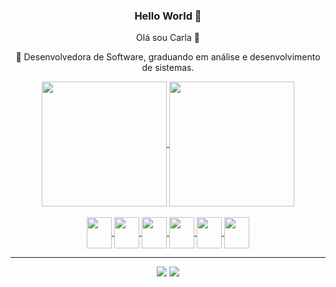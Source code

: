 ### Hello World 🦦
Olá sou Carla 👋

🔭 Desenvolvedora de Software, graduando em análise e desenvolvimento de sistemas.


<head>
  <link rel="stylesheet" href="https://cdn.jsdelivr.net/gh/devicons/devicon@v2.15.1/devicon.min.css">
</head>
<body align="center">
 <div align="center"> 
<a href="https://github.com/Carlamagalhaes1">
  
  <img height=200 align="center" src="https://github-readme-stats.vercel.app/api?username=Carlamagalhaes1&theme=transparent&rank_icon=github&show_icons=true&repo-private=true" />
  
  <img height=200 align="center" src="https://github-readme-stats.vercel.app/api/top-langs?username=Carlamagalhaes1&layout=compact&langs_count=8&card_width=320&theme=transparent" />
  

  


<div style="display: inline_block"><br>
  <img align="center" height="50" width="40" src="https://cdn.jsdelivr.net/gh/devicons/devicon/icons/vscode/vscode-original.svg" />
  <img align="center" height="50" width="40" src="https://cdn.jsdelivr.net/gh/devicons/devicon/icons/typescript/typescript-original.svg" />
  <img align="center" height="50" width="40" src="https://cdn.jsdelivr.net/gh/devicons/devicon/icons/javascript/javascript-original.svg"/>
  <img align="center" height="50" width="40" src="https://cdn.jsdelivr.net/gh/devicons/devicon/icons/react/react-original.svg" />
  <img align="center" height="50" width="40" src="https://cdn.jsdelivr.net/gh/devicons/devicon/icons/tailwindcss/tailwindcss-original.svg"/>
  <img align="center" height="50" width="40" src="https://cdn.jsdelivr.net/gh/devicons/devicon/icons/bootstrap/bootstrap-original.svg" />

 
</div>

<hr>

<div> 
  <a href="https://www.instagram.com/_carlatxr/" target="_blank"><img src="https://img.shields.io/badge/-Instagram-%23E4405F?style=for-the-badge&logo=instagram&logoColor=white" target="_blank"></a>
  <a href = "mailto:carlateixeira@gmail.com"><img src="https://img.shields.io/badge/-Gmail-%23333?style=for-the-badge&logo=gmail&logoColor=white" target="_blank"></a> 
</div>
